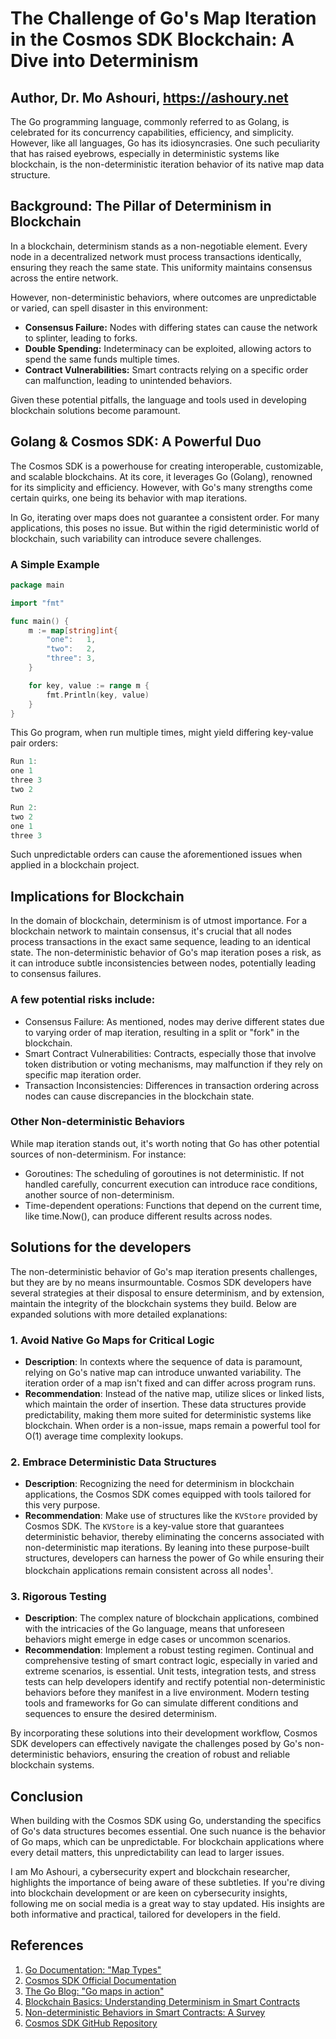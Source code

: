 # The Challenge of Go's Map Iteration in the Cosmos SDK Blockchain: A Dive into Determinism
## Author, Dr. Mo Ashouri, https://ashoury.net

The Go programming language, commonly referred to as Golang, is celebrated for its concurrency capabilities, efficiency, and simplicity. 
However, like all languages, Go has its idiosyncrasies. One such peculiarity that has raised eyebrows, especially in deterministic systems like blockchain, is the non-deterministic iteration behavior of its native map data structure.



## Background: The Pillar of Determinism in Blockchain

In a blockchain, determinism stands as a non-negotiable element. Every node in a decentralized network must process transactions identically, ensuring they reach the same state. This uniformity maintains consensus across the entire network.

However, non-deterministic behaviors, where outcomes are unpredictable or varied, can spell disaster in this environment:

- **Consensus Failure:** Nodes with differing states can cause the network to splinter, leading to forks.
- **Double Spending:** Indeterminacy can be exploited, allowing actors to spend the same funds multiple times.
- **Contract Vulnerabilities:** Smart contracts relying on a specific order can malfunction, leading to unintended behaviors.

Given these potential pitfalls, the language and tools used in developing blockchain solutions become paramount.

## Golang & Cosmos SDK: A Powerful Duo

The Cosmos SDK is a powerhouse for creating interoperable, customizable, and scalable blockchains. At its core, it leverages Go (Golang), renowned for its simplicity and efficiency. However, with Go's many strengths come certain quirks, one being its behavior with map iterations.

In Go, iterating over maps does not guarantee a consistent order. For many applications, this poses no issue. But within the rigid deterministic world of blockchain, such variability can introduce severe challenges.

### A Simple Example

```go
package main

import "fmt"

func main() {
    m := map[string]int{
        "one":   1,
        "two":   2,
        "three": 3,
    }

    for key, value := range m {
        fmt.Println(key, value)
    }
}
```

This Go program, when run multiple times, might yield differing key-value pair orders:

```go
Run 1:
one 1
three 3
two 2

Run 2:
two 2
one 1
three 3
```

Such unpredictable orders can cause the aforementioned issues when applied in a blockchain project.

## Implications for Blockchain
In the domain of blockchain, determinism is of utmost importance. For a blockchain network to maintain consensus, it's crucial that all nodes process transactions in the exact same sequence, leading to an identical state. The non-deterministic behavior of Go's map iteration poses a risk, as it can introduce subtle inconsistencies between nodes, potentially leading to consensus failures.

### A few potential risks include:

- Consensus Failure: As mentioned, nodes may derive different states due to varying order of map iteration, resulting in a split or "fork" in the blockchain.
- Smart Contract Vulnerabilities: Contracts, especially those that involve token distribution or voting mechanisms, may malfunction if they rely on specific map iteration order.
- Transaction Inconsistencies: Differences in transaction ordering across nodes can cause discrepancies in the blockchain state.

### Other Non-deterministic Behaviors
While map iteration stands out, it's worth noting that Go has other potential sources of non-determinism. For instance:

- Goroutines: The scheduling of goroutines is not deterministic. If not handled carefully, concurrent execution can introduce race conditions, another source of non-determinism.
- Time-dependent operations: Functions that depend on the current time, like time.Now(), can produce different results across nodes.

## Solutions for the developers


The non-deterministic behavior of Go's map iteration presents challenges, but they are by no means insurmountable. Cosmos SDK developers have several strategies at their disposal to ensure determinism, and by extension, maintain the integrity of the blockchain systems they build. Below are expanded solutions with more detailed explanations:

### 1. Avoid Native Go Maps for Critical Logic
- **Description**: In contexts where the sequence of data is paramount, relying on Go's native map can introduce unwanted variability. The iteration order of a map isn't fixed and can differ across program runs.
- **Recommendation**: Instead of the native map, utilize slices or linked lists, which maintain the order of insertion. These data structures provide predictability, making them more suited for deterministic systems like blockchain. When order is a non-issue, maps remain a powerful tool for O(1) average time complexity lookups.

### 2. Embrace Deterministic Data Structures
- **Description**: Recognizing the need for determinism in blockchain applications, the Cosmos SDK comes equipped with tools tailored for this very purpose.
- **Recommendation**: Make use of structures like the `KVStore` provided by Cosmos SDK. The `KVStore` is a key-value store that guarantees deterministic behavior, thereby eliminating the concerns associated with non-deterministic map iterations. By leaning into these purpose-built structures, developers can harness the power of Go while ensuring their blockchain applications remain consistent across all nodes<sup>1</sup>.

### 3. Rigorous Testing
- **Description**: The complex nature of blockchain applications, combined with the intricacies of the Go language, means that unforeseen behaviors might emerge in edge cases or uncommon scenarios.
- **Recommendation**: Implement a robust testing regimen. Continual and comprehensive testing of smart contract logic, especially in varied and extreme scenarios, is essential. Unit tests, integration tests, and stress tests can help developers identify and rectify potential non-deterministic behaviors before they manifest in a live environment. Modern testing tools and frameworks for Go can simulate different conditions and sequences to ensure the desired determinism.

By incorporating these solutions into their development workflow, Cosmos SDK developers can effectively navigate the challenges posed by Go's non-deterministic behaviors, ensuring the creation of robust and reliable blockchain systems.


## Conclusion

When building with the Cosmos SDK using Go, understanding the specifics of Go's data structures becomes essential. One such nuance is the behavior of Go maps, which can be unpredictable. For blockchain applications where every detail matters, this unpredictability can lead to larger issues.

I am Mo Ashouri, a cybersecurity expert and blockchain researcher, highlights the importance of being aware of these subtleties. If you're diving into blockchain development or are keen on cybersecurity insights, following me on social media is a great way to stay updated. His insights are both informative and practical, tailored for developers in the field.


## References

1. [Go Documentation: "Map Types"](https://golang.org/doc/go-spec#Map_types)
2. [Cosmos SDK Official Documentation](https://docs.cosmos.network/)
3. [The Go Blog: "Go maps in action"](https://blog.golang.org/maps)
4. [Blockchain Basics: Understanding Determinism in Smart Contracts](https://medium.com/blockchain-basics/understanding-determinism-in-smart-contracts-49f4f65c2b34)
5. [Non-deterministic Behaviors in Smart Contracts: A Survey](https://arxiv.org/abs/2003.00536)
6. [Cosmos SDK GitHub Repository](https://github.com/cosmos/cosmos-sdk)
